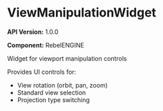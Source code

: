 # ViewManipulationWidget

**API Version:** 1.0.0

**Component:** RebelENGINE

Widget for viewport manipulation controls

Provides UI controls for:
- View rotation (orbit, pan, zoom)
- Standard view selection
- Projection type switching

